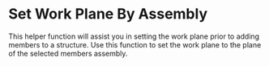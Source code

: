# Set Work Plane By Assembly

This helper function will assist you in setting the work plane prior to adding members to a structure.  Use this function to set the work plane to the plane of the selected members assembly.